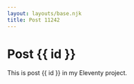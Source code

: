 ```yaml
---
layout: layouts/base.njk
title: Post 11242
---
```


# Post {{ id }}

This is post {{ id }} in my Eleventy project.
